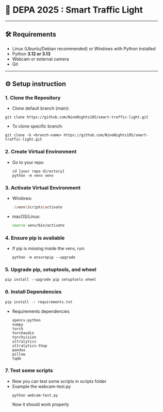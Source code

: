 # 🚦 DEPA 2025 : Smart Traffic Light

---

## 🛠️ Requirements
- Linux (Ubuntu/Debian recommended) or Windows with Python installed
- Python **3.12 or 3.13**
- Webcam or external camera
- Git

---

## ⚙️ Setup instruction

### 1. **Clone the Repository**
- Clone default branch (main):
```
git clone https://github.com/NineNights195/smart-traffic-light.git
```
- To clone specific branch:
```
git clone -b <branch-name> https://github.com/NineNights195/smart-traffic-light.git
```

### 2. **Create Virtual Environment**
- Go to your repo
  ```
  cd [your repo directory]
  python -m venv venv
  ```

### 3. **Activate Virtual Environment**
   - Windows:
     ```bash
     .\venv\Scripts\activate
     ```

   - macOS/Linux:
     ```bash
     source venv/bin/activate
     ```

### 4. Ensure pip is avaliable
- If pip is missing inside the venv, run:
  ```
  python -m ensurepip --upgrade
  ```

### 5. Upgrade pip, setuptools, and wheel
```
pip install --upgrade pip setuptools wheel
```

### 6. **Install Dependencies**
  ```bash
  pip install -r requirements.txt
  ```
  - Requirements dependencies
    ```
    opencv-python
    numpy
    torch
    torchaudio
    torchvision
    ultralytics
    ultralytics-thop
    pandas
    pillow
    tqdm
    ```

### 7. Test some scripts
- Now you can test some scripts in scripts folder
- Example the webcam-test.py
  ```
  python webcam-test.py
  ```
  Now it should work properly
